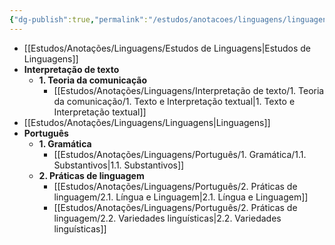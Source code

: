 ```yaml
---
{"dg-publish":true,"permalink":"/estudos/anotacoes/linguagens/linguagens/"}
---
```



- [[Estudos/Anotações/Linguagens/Estudos de Linguagens\|Estudos de Linguagens]]
- **Interpretação de texto**
	- **1. Teoria da comunicação**
		- [[Estudos/Anotações/Linguagens/Interpretação de texto/1. Teoria da comunicação/1. Texto e Interpretação textual\|1. Texto e Interpretação textual]]
- [[Estudos/Anotações/Linguagens/Linguagens\|Linguagens]]
- **Português**
	- **1. Gramática**
		- [[Estudos/Anotações/Linguagens/Português/1. Gramática/1.1. Substantivos\|1.1. Substantivos]]
	- **2. Práticas de linguagem**
		- [[Estudos/Anotações/Linguagens/Português/2. Práticas de linguagem/2.1. Língua e Linguagem\|2.1. Língua e Linguagem]]
		- [[Estudos/Anotações/Linguagens/Português/2. Práticas de linguagem/2.2. Variedades linguísticas\|2.2. Variedades linguísticas]]

